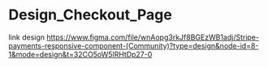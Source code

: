 # Design_Checkout_Page

link design
https://www.figma.com/file/wnAopg3rkJf8BGEzWB1adj/Stripe-payments-responsive-component-(Community)?type=design&node-id=8-1&mode=design&t=32CO5oW5lRHtDp27-0

